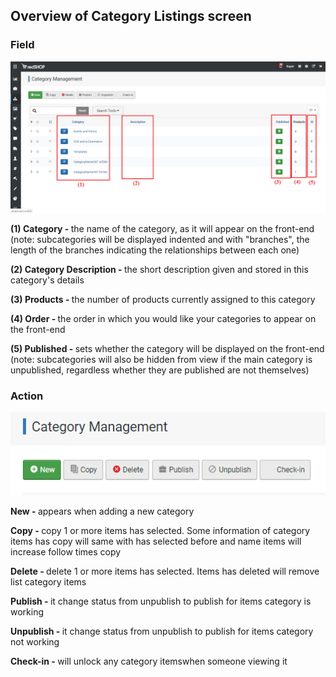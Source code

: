## Overview of Category Listings screen

### Field

<img src="./manual/en-US/chapters/Category/img/img3.png" class="example"/>

<b>(1) Category - </b>the name of the category, as it will appear on the front-end (note: subcategories will be displayed indented and with "branches", the length of the branches indicating the relationships between each one)

<b>(2) Category Description - </b>the short description given and stored in this category's details 

<b>(3) Products - </b>the number of products currently assigned to this category 

<b>(4) Order - </b>the order in which you would like your categories to appear on the front-end 

<b>(5) Published - </b>sets whether the category will be displayed on the front-end (note: subcategories will also be hidden from view if the main category is unpublished, regardless whether they are published are not themselves)

### Action

<img src="./manual/en-US/chapters/Category/img/img4.png" class="example"/>

<b>New - </b>appears when adding a new category

<b>Copy - </b>copy 1 or more items has selected. Some information of category items has copy will same with has selected before and name items will increase follow times copy 

<b>Delete - </b>delete 1 or more items has selected. Items has deleted will remove list category items 

<b>Publish - </b>it change status from unpublish to publish for items category is working

<b>Unpublish - </b>it change status from unpublish to publish for items category not working

<b>Check-in - </b>will unlock any category itemswhen someone viewing it 